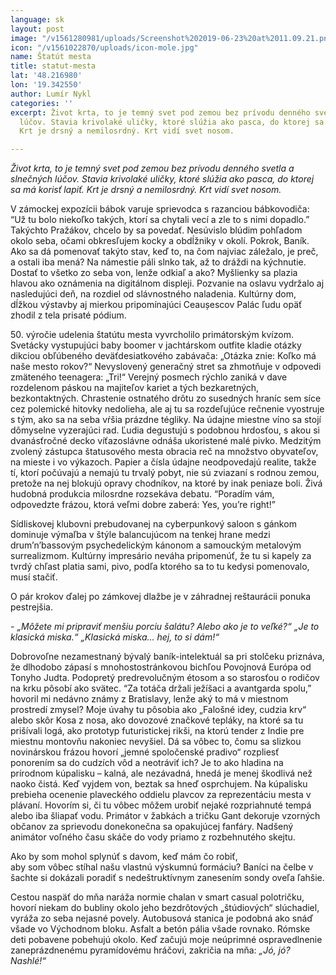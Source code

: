 ```yaml
---
language: sk
layout: post
image: "/v1561280981/uploads/Screenshot%202019-06-23%20at%2011.09.21.png"
icon: "/v1561022870/uploads/icon-mole.jpg"
name: Štatút mesta
title: statut-mesta
lat: '48.216980'
lon: '19.342550'
author: Lumír Nykl
categories: ''
excerpt: Život krta, to je temný svet pod zemou bez prívodu denného svetla a slnečných
  lúčov. Stavia krivolaké uličky, ktoré slúžia ako pasca, do ktorej sa má korisť lapiť.
  Krt je drsný a nemilosrdný. Krt vidí svet nosom.

---
```

_Život krta, to je temný svet pod zemou bez prívodu denného svetla a slnečných lúčov. Stavia krivolaké uličky, ktoré slúžia ako pasca, do ktorej sa má korisť lapiť. Krt je drsný a nemilosrdný. Krt vidí svet nosom._

V zámockej expozícii bábok varuje sprievodca s razanciou bábkovodiča: “Už tu bolo niekoľko takých, ktorí sa chytali vecí a zle to s nimi dopadlo.” Takýchto Pražákov, chcelo by sa povedať. Nesúvislo blúdim pohľadom okolo seba, očami obkresľujem kocky a obdĺžniky v okolí. Pokrok, Baník. Ako sa dá pomenovať takýto stav, keď to, na čom najviac záležalo, je preč, a ostali iba mená? Na námestie páli slnko tak, až to dráždi na kýchnutie. Dostať to všetko zo seba von, lenže odkiaľ a ako? Myšlienky sa plazia hlavou ako oznámenia na digitálnom displeji. Pozvanie na oslavu vydržalo aj nasledujúci deň, na rozdiel od slávnostného naladenia. Kultúrny dom, dĺžkou výstavby aj mierkou pripomínajúci Ceaușescov Palác ľudu opäť zhodil z tela prisaté pódium.

50\. výročie udelenia štatútu mesta vyvrcholilo primátorským kvízom. Svetácky vystupujúci baby boomer v jachtárskom outfite kladie otázky dikciou obľúbeného deväťdesiatkového zabávača: „Otázka znie: Koľko má naše mesto rokov?“ Nevyslovený generačný stret sa zhmotňuje v odpovedi zmäteného teenagera: „Tri!“ Verejný posmech rýchlo zaniká v dave rozdelenom páskou na majiteľov kariet a tých bezkaretných, bezkontaktných. Chrastenie ostnatého drôtu zo susedných hraníc sem síce cez polemické hitovky nedolieha, ale aj tu sa rozdeľujúce rečnenie vyostruje s tým, ako sa na seba vŕšia prázdne tégliky. Na údajne miestne víno sa stojí dômyselne vyzerajúci rad. Ľudia degustujú s podobnou hrdosťou, s akou si dvanásťročné decko víťazoslávne odnáša ukoristené malé pivko. Medzitým zvolený zástupca štatusového mesta obracia reč na množstvo obyvateľov, na mieste i vo výkazoch. Papier a čísla údajne neodpovedajú realite, takže tí, ktorí počúvajú a nemajú tu trvalý pobyt, nie sú zviazaní s rodnou zemou, pretože na nej blokujú opravy chodníkov, na ktoré by inak peniaze boli. Živá hudobná produkcia milosrdne rozsekáva debatu. “Poradím vám, odpovedzte frázou, ktorá veľmi dobre zaberá: Yes, you’re right!”

Sídliskovej klubovni prebudovanej na cyberpunkový saloon s gánkom dominuje výmaľba v štýle balancujúcom na tenkej hrane medzi drum’n’bassovým psychedelickým kánonom a samouckým metalovým surrealizmom. Kultúrny impresário neváha pripomenúť, že tu si kapely za tvrdý chľast platia sami, pivo, podľa ktorého sa to tu kedysi pomenovalo, musí stačiť.

O pár krokov ďalej po zámkovej dlažbe je v záhradnej reštaurácii ponuka pestrejšia.

_- „Môžete mi pripraviť menšiu porciu šalátu? Alebo ako je to veľké?“ „Je to klasická miska.“ „Klasická miska... hej, to si dám!“_

Dobrovoľne nezamestnaný bývalý baník-intelektuál sa pri stolčeku priznáva, že dlhodobo zápasí s mnohostostránkovou bichľou Povojnová Európa od Tonyho Judta. Podopretý predrevolučným étosom a so starosťou o rodičov na krku pôsobí ako svätec. “Za totáča držali ježíšaci a avantgarda spolu,” hovoril mi nedávno známy z Bratislavy, lenže aký to má v miestnom prostredí zmysel? Moje úvahy tu pôsobia ako „Falošné idey, cudzia krv“ alebo skôr Kosa z nosa, ako dovozové značkové tepláky, na ktoré sa tu prišívali logá, ako prototyp futuristickej rikši, na ktorú tender z Indie pre miestnu montovňu nakoniec nevyšiel. Dá sa vôbec to, čomu sa slizkou novinárskou frázou hovorí „jemné spoločenské pradivo“ rozpliesť ponorením sa do cudzích vôd a neotráviť ich? Je to ako hladina na prírodnom kúpalisku – kalná, ale nezávadná, hnedá je menej škodlivá než naoko čistá. Keď vyjdem von, beztak sa hneď osprchujem. Na kúpalisku prebieha ocenenie plaveckého oddielu plavcov za reprezentáciu mesta v plávaní. Hovorím si, či tu vôbec môžem urobiť nejaké rozpriahnuté tempá alebo iba šliapať vodu. Primátor v žabkách a tričku Gant dekoruje vzorných občanov za sprievodu donekonečna sa opakujúcej fanfáry. Nadšený animátor voľného času skáče do vody priamo z rozbehnutého skejtu.

Ako by som mohol splynúť s davom, keď mám čo robiť,  
aby som vôbec stíhal našu vlastnú výskumnú formáciu? Baníci na čelbe v šachte si dokázali poradiť s nedeštruktívnym zanesením sondy oveľa ľahšie.

Cestou naspäť do mňa naráža normie chalan v smart casual polotričku, hovorí niekam do bubliny okolo jeho bezdrôtových „štúdiových“ slúchadiel, vyráža zo seba nejasné povely. Autobusová stanica je podobná ako snáď všade vo Východnom bloku. Asfalt a betón pália všade rovnako. Rómske deti pobavene pobehujú okolo. Keď začujú moje neúprimné ospravedlnenie zaneprázdnenému pyramídovému hráčovi, zakričia na mňa: _„Jó, jó? Nashlé!“_